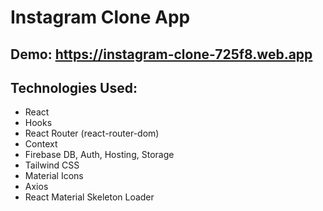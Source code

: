 # Instagram Clone App
## Demo: https://instagram-clone-725f8.web.app

## Technologies Used:
- React
- Hooks
- React Router (react-router-dom)
- Context
- Firebase DB, Auth, Hosting, Storage
- Tailwind CSS
- Material Icons
- Axios
- React Material Skeleton Loader
